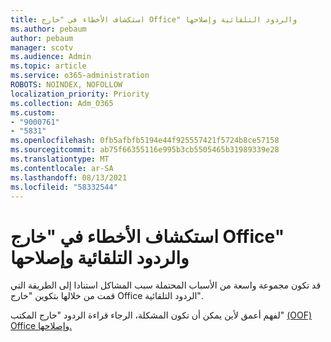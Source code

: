 ```yaml
---
title: استكشاف الأخطاء في "خارج Office" والردود التلقائية وإصلاحها
ms.author: pebaum
author: pebaum
manager: scotv
ms.audience: Admin
ms.topic: article
ms.service: o365-administration
ROBOTS: NOINDEX, NOFOLLOW
localization_priority: Priority
ms.collection: Adm_O365
ms.custom:
- "9000761"
- "5831"
ms.openlocfilehash: 0fb5afbfb5194e44f925557421f5724b8ce57158
ms.sourcegitcommit: ab75f66355116e995b3cb5505465b31989339e28
ms.translationtype: MT
ms.contentlocale: ar-SA
ms.lasthandoff: 08/13/2021
ms.locfileid: "58332544"
---
```

# <a name="troubleshooting-out-of-office-automatic-replies"></a>استكشاف الأخطاء في "خارج Office" والردود التلقائية وإصلاحها

قد تكون مجموعة واسعة من الأسباب المحتملة سبب المشاكل استنادا إلى الطريقة التي قمت من خلالها بتكوين "خارج Office الردود التلقائية".

لفهم أعمق لأين يمكن أن تكون المشكلة، الرجاء قراءة الردود "خارج المكتب" [(OOF) Office وإصلاحها.](https://docs.microsoft.com/exchange/troubleshoot/email-delivery/understand-troubleshoot-oof-replies)